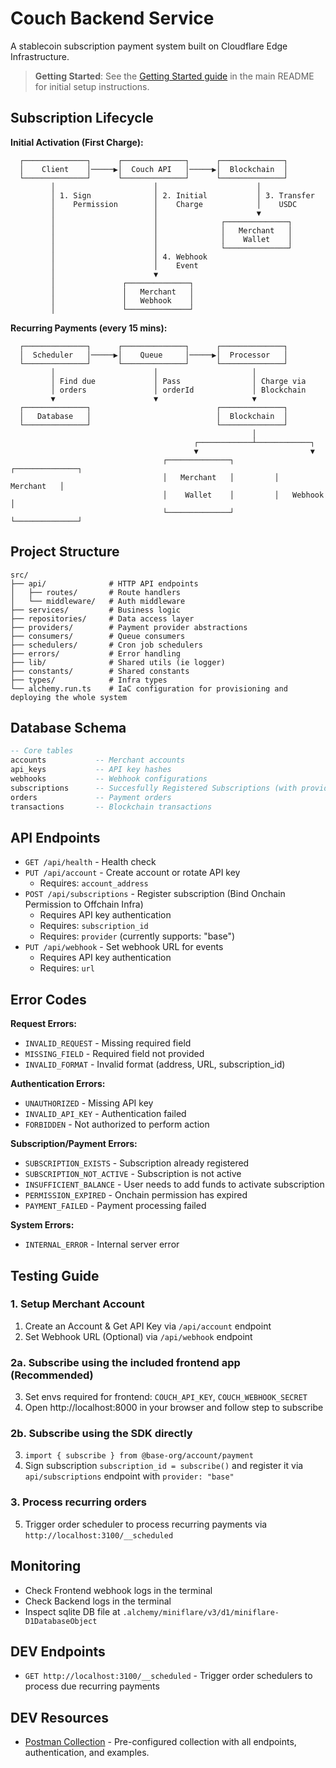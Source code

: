 # Couch Backend Service

A stablecoin subscription payment system built on Cloudflare Edge Infrastructure.

> **Getting Started**: See the [Getting Started guide](../../README.md#getting-started) in the main README for initial setup instructions.

## Subscription Lifecycle

**Initial Activation (First Charge):**

```
  ┌──────────────┐      ┌──────────────┐      ┌──────────────┐
  │    Client    │─────▶│  Couch API   │─────▶│  Blockchain  │
  └──────────────┘      └──────────────┘      └──────────────┘
         │                      │                      │
         │ 1. Sign              │ 2. Initial           │ 3. Transfer
         │    Permission        │    Charge            │    USDC
         │                      │                      ▼
         │                      │              ┌──────────────┐
         │                      │              │   Merchant   │
         │                      │              │    Wallet    │
         │                      │              └──────────────┘
         │                      │ 4. Webhook
         │                      │    Event
         │                      ▼
         │               ┌──────────────┐
         │               │   Merchant   │
         │               │   Webhook    │
         │               └──────────────┘
```

**Recurring Payments (every 15 mins):**

```
  ┌──────────────┐      ┌──────────────┐      ┌──────────────┐
  │  Scheduler   │─────▶│    Queue     │─────▶│  Processor   │
  └──────────────┘      └──────────────┘      └──────────────┘
         │                      │                     │
         │ Find due             │ Pass                │ Charge via
         │ orders               │ orderId             │ Blockchain
         ▼                      ▼                     ▼
  ┌──────────────┐                            ┌──────────────┐
  │   Database   │                            │  Blockchain  │
  └──────────────┘                            └──────────────┘
                                                      │
                                         ┌────────────┴────────────┐
                                         ▼                         ▼
                                  ┌──────────────┐         ┌──────────────┐
                                  │   Merchant   │         │   Merchant   │
                                  │    Wallet    │         │   Webhook    │
                                  └──────────────┘         └──────────────┘
```

## Project Structure

```
src/
├── api/              # HTTP API endpoints
│   ├── routes/       # Route handlers
│   └── middleware/   # Auth middleware
├── services/         # Business logic
├── repositories/     # Data access layer
├── providers/        # Payment provider abstractions
├── consumers/        # Queue consumers
├── schedulers/       # Cron job schedulers
├── errors/           # Error handling
├── lib/              # Shared utils (ie logger)
├── constants/        # Shared constants
├── types/            # Infra types
└── alchemy.run.ts    # IaC configuration for provisioning and deploying the whole system
```

## Database Schema

```sql
-- Core tables
accounts           -- Merchant accounts
api_keys           -- API key hashes
webhooks           -- Webhook configurations
subscriptions      -- Succesfully Registered Subscriptions (with provider_id)
orders             -- Payment orders
transactions       -- Blockchain transactions
```

## API Endpoints

- `GET /api/health` - Health check
- `PUT /api/account` - Create account or rotate API key
  - Requires: `account_address`
- `POST /api/subscriptions` - Register subscription (Bind Onchain Permission to Offchain Infra)
  - Requires API key authentication
  - Requires: `subscription_id`
  - Requires: `provider` (currently supports: "base")
- `PUT /api/webhook` - Set webhook URL for events
  - Requires API key authentication
  - Requires: `url`

## Error Codes

**Request Errors:**
- `INVALID_REQUEST` - Missing required field
- `MISSING_FIELD` - Required field not provided
- `INVALID_FORMAT` - Invalid format (address, URL, subscription_id)

**Authentication Errors:**
- `UNAUTHORIZED` - Missing API key
- `INVALID_API_KEY` - Authentication failed
- `FORBIDDEN` - Not authorized to perform action

**Subscription/Payment Errors:**
- `SUBSCRIPTION_EXISTS` - Subscription already registered
- `SUBSCRIPTION_NOT_ACTIVE` - Subscription is not active
- `INSUFFICIENT_BALANCE` - User needs to add funds to activate subscription
- `PERMISSION_EXPIRED` - Onchain permission has expired
- `PAYMENT_FAILED` - Payment processing failed

**System Errors:**
- `INTERNAL_ERROR` - Internal server error

## Testing Guide

### 1. Setup Merchant Account

1. Create an Account & Get API Key via `/api/account` endpoint
2. Set Webhook URL (Optional) via `/api/webhook` endpoint

### 2a. Subscribe using the included frontend app (Recommended)

3. Set envs required for frontend: `COUCH_API_KEY`, `COUCH_WEBHOOK_SECRET`
4. Open http://localhost:8000 in your browser and follow step to subscribe

### 2b. Subscribe using the SDK directly

3. `import { subscribe } from @base-org/account/payment`
4. Sign subscription `subscription_id = subscribe()` and register it via `api/subscriptions` endpoint with `provider: "base"`

### 3. Process recurring orders

5. Trigger order scheduler to process recurring payments via `http://localhost:3100/__scheduled`

## Monitoring
- Check Frontend webhook logs in the terminal
- Check Backend logs in the terminal
- Inspect sqlite DB file at `.alchemy/miniflare/v3/d1/miniflare-D1DatabaseObject`

## DEV Endpoints

- `GET http://localhost:3100/__scheduled` - Trigger order schedulers to process due recurring payments

## DEV Resources

- [Postman Collection](./src/api/postman/collection.json) - Pre-configured collection with all endpoints, authentication, and examples.